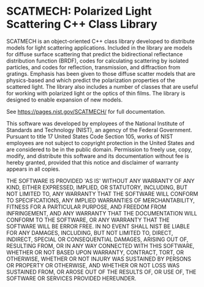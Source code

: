 # SCATMECH: Polarized Light Scattering C++ Class Library

SCATMECH is an object-oriented C++ class library developed to distribute models for light scattering applications.
Included in the library are models for diffuse surface scattering that predict the bidirectional reflectance 
distribution function (BRDF), codes for calculating scattering by isolated particles, and codes for reflection, 
transmission, and diffraction from gratings. Emphasis has been given to those diffuse scatter models that are 
physics-based and which predict the polarization properties of the scattered light. The library also includes 
a number of classes that are useful for working with polarized light or the optics of thin films. The library 
is designed to enable expansion of new models.

See <a href="https://thomas-germer.github.io/SCATMECH/">https://pages.nist.gov/SCATMECH/</a> for full documentation.

This software was developed by employees of the National Institute of Standards and Technology (NIST), an agency of the Federal Government. Pursuant to title 17 United States Code Section 105, works of NIST employees are not subject to copyright protection in the United States and are considered to be in the public domain. Permission to freely use, copy, modify, and distribute this software and its documentation without fee is hereby granted, provided that this notice and disclaimer of warranty appears in all copies.

THE SOFTWARE IS PROVIDED 'AS IS' WITHOUT ANY WARRANTY OF ANY KIND, EITHER EXPRESSED, IMPLIED, OR STATUTORY, INCLUDING, BUT NOT LIMITED TO, ANY WARRANTY THAT THE SOFTWARE WILL CONFORM TO SPECIFICATIONS, ANY IMPLIED WARRANTIES OF MERCHANTABILITY, FITNESS FOR A PARTICULAR PURPOSE, AND FREEDOM FROM INFRINGEMENT, AND ANY WARRANTY THAT THE DOCUMENTATION WILL CONFORM TO THE SOFTWARE, OR ANY WARRANTY THAT THE SOFTWARE WILL BE ERROR FREE. IN NO EVENT SHALL NIST BE LIABLE FOR ANY DAMAGES, INCLUDING, BUT NOT LIMITED TO, DIRECT, INDIRECT, SPECIAL OR CONSEQUENTIAL DAMAGES, ARISING OUT OF, RESULTING FROM, OR IN ANY WAY CONNECTED WITH THIS SOFTWARE, WHETHER OR NOT BASED UPON WARRANTY, CONTRACT, TORT, OR OTHERWISE, WHETHER OR NOT INJURY WAS SUSTAINED BY PERSONS OR PROPERTY OR OTHERWISE, AND WHETHER OR NOT LOSS WAS SUSTAINED FROM, OR AROSE OUT OF THE RESULTS OF, OR USE OF, THE SOFTWARE OR SERVICES PROVIDED HEREUNDER.

